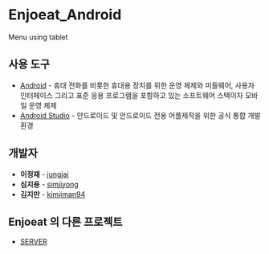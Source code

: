 # Enjoeat_Android
Menu using tablet



## 사용 도구

- [Android](https://developer.android.com/?hl=ko) - 휴대 전화를 비롯한 휴대용 장치를 위한 운영 체제와 미들웨어, 사용자 인터페이스 그리고 표준 응용 프로그램을 포함하고 있는 소프트웨어 스택이자 모바일 운영 체제
- [Android Studio](https://developer.android.com/studio/install?hl=ko) - 안드로이드 및 안드로이드 전용 어플제작을 위한 공식 통합 개발 환경

## 개발자

- **이정재** - [jungjai](https://github.com/jungjai)
- **심지용** - [simjiyong](https://github.com/simjiyong)
- **김지만** - [kimjiman94](https://github.com/kimjiman94)

## Enjoeat 의 다른 프로젝트

- [SERVER](https://github.com/jungjai/Enjoeat_Server)